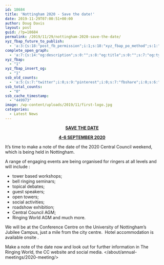 ```yaml
---
id: 18684
title: 'Nottingham 2020 - Save the date!'
date: 2019-11-29T07:00:51+00:00
author: Doug Davis
layout: post
guid: /?p=18684
permalink: /2019/11/29/nottingham-2020-save-the-date/
xyz_fbap_future_to_publish:
  - 'a:3:{s:18:"post_fb_permission";i:1;s:18:"xyz_fbap_po_method";s:1:"2";s:16:"xyz_fbap_message";s:62:"News item added to the CCCBR website: {POST_TITLE} {PERMALINK}";}'
complete_open_graph:
  - 'a:7:{s:14:"og:description";s:0:"";s:8:"og:title";s:0:"";s:7:"og:type";s:0:"";s:12:"twitter:card";s:7:"summary";s:15:"twitter:creator";s:0:"";s:19:"twitter:description";s:0:"";s:8:"og:image";s:5:"18686";}'
xyz_fbap:
  - "1"
xyz_fbap_insert_og:
  - "1"
ssb_old_counts:
  - 'a:5:{s:7:"twitter";i:0;s:9:"pinterest";i:0;s:7:"fbshare";i:0;s:6:"reddit";i:0;s:6:"tumblr";N;}'
ssb_total_counts:
  - "0"
ssb_cache_timestamp:
  - "449973"
image: /wp-content/uploads/2019/11/first-logo.jpg
categories:
  - Latest News
---
```

<p style="text-align: center;">
  <span style="text-decoration: underline;"><strong>SAVE THE DATE</strong></span>
</p>

<p style="text-align: center;">
  <span style="text-decoration: underline;"><strong>4-6 SEPTEMBER 2020</strong></span>
</p>

It’s time to make a note of the date of the 2020 Central Council weekend, which is being held in Nottingham.

A range of engaging events are being organised for ringers at all levels and will include :

  * tower based workshops;
  * bell ringing seminars;
  * topical debates;
  * guest speakers;
  * open towers;
  * social activities;
  * roadshow exhibition;
  * Central Council AGM;
  * Ringing World AGM and much more.

We will be at the Conference Centre on the University of Nottingham’s Jubilee Campus, just a mile from the city centre.  Hotel accommodation is available onsite .

Make a note of the date now and look out for further information in The Ringing World, the CC website and social media. </about/annual-meetings/2020-meeting/>
